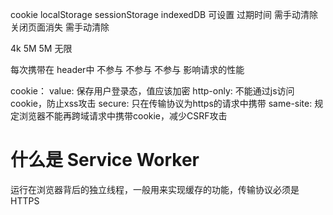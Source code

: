 cookie    localStorage    sessionStorage   indexedDB
可设置
过期时间     需手动清除        关闭页面消失      需手动清除

  4k          5M               5M            无限

每次携带在
header中      不参与            不参与         不参与
影响请求的性能


cookie：
  value: 保存用户登录态，值应该加密
  http-only: 不能通过js访问cookie，防止xss攻击
  secure: 只在传输协议为https的请求中携带
  same-site: 规定浏览器不能再跨域请求中携带cookie，减少CSRF攻击



# 什么是 Service Worker
运行在浏览器背后的独立线程，一般用来实现缓存的功能，传输协议必须是HTTPS